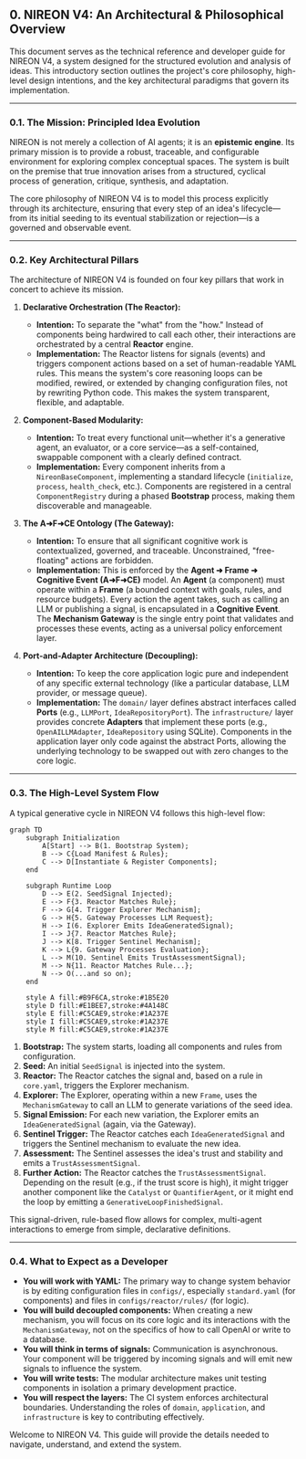 ## **0. NIREON V4: An Architectural & Philosophical Overview**

This document serves as the technical reference and developer guide for NIREON V4, a system designed for the structured evolution and analysis of ideas. This introductory section outlines the project's core philosophy, high-level design intentions, and the key architectural paradigms that govern its implementation.

---

### **0.1. The Mission: Principled Idea Evolution**

NIREON is not merely a collection of AI agents; it is an **epistemic engine**. Its primary mission is to provide a robust, traceable, and configurable environment for exploring complex conceptual spaces. The system is built on the premise that true innovation arises from a structured, cyclical process of generation, critique, synthesis, and adaptation.

The core philosophy of NIREON V4 is to model this process explicitly through its architecture, ensuring that every step of an idea's lifecycle—from its initial seeding to its eventual stabilization or rejection—is a governed and observable event.

---

### **0.2. Key Architectural Pillars**

The architecture of NIREON V4 is founded on four key pillars that work in concert to achieve its mission.

1.  **Declarative Orchestration (The Reactor):**
    *   **Intention:** To separate the "what" from the "how." Instead of components being hardwired to call each other, their interactions are orchestrated by a central **Reactor** engine.
    *   **Implementation:** The Reactor listens for signals (events) and triggers component actions based on a set of human-readable YAML rules. This means the system's core reasoning loops can be modified, rewired, or extended by changing configuration files, not by rewriting Python code. This makes the system transparent, flexible, and adaptable.

2.  **Component-Based Modularity:**
    *   **Intention:** To treat every functional unit—whether it's a generative agent, an evaluator, or a core service—as a self-contained, swappable component with a clearly defined contract.
    *   **Implementation:** Every component inherits from a `NireonBaseComponent`, implementing a standard lifecycle (`initialize`, `process`, `health_check`, etc.). Components are registered in a central `ComponentRegistry` during a phased **Bootstrap** process, making them discoverable and manageable.

3.  **The A➜F➜CE Ontology (The Gateway):**
    *   **Intention:** To ensure that all significant cognitive work is contextualized, governed, and traceable. Unconstrained, "free-floating" actions are forbidden.
    *   **Implementation:** This is enforced by the **Agent ➜ Frame ➜ Cognitive Event (A➜F➜CE)** model. An **Agent** (a component) must operate within a **Frame** (a bounded context with goals, rules, and resource budgets). Every action the agent takes, such as calling an LLM or publishing a signal, is encapsulated in a **Cognitive Event**. The **Mechanism Gateway** is the single entry point that validates and processes these events, acting as a universal policy enforcement layer.

4.  **Port-and-Adapter Architecture (Decoupling):**
    *   **Intention:** To keep the core application logic pure and independent of any specific external technology (like a particular database, LLM provider, or message queue).
    *   **Implementation:** The `domain/` layer defines abstract interfaces called **Ports** (e.g., `LLMPort`, `IdeaRepositoryPort`). The `infrastructure/` layer provides concrete **Adapters** that implement these ports (e.g., `OpenAILLMAdapter`, `IdeaRepository` using SQLite). Components in the application layer only code against the abstract Ports, allowing the underlying technology to be swapped out with zero changes to the core logic.

---

### **0.3. The High-Level System Flow**

A typical generative cycle in NIREON V4 follows this high-level flow:

```mermaid
graph TD
    subgraph Initialization
        A[Start] --> B(1. Bootstrap System);
        B --> C{Load Manifest & Rules};
        C --> D[Instantiate & Register Components];
    end

    subgraph Runtime Loop
        D --> E(2. SeedSignal Injected);
        E --> F{3. Reactor Matches Rule};
        F --> G[4. Trigger Explorer Mechanism];
        G --> H{5. Gateway Processes LLM Request};
        H --> I(6. Explorer Emits IdeaGeneratedSignal);
        I --> J{7. Reactor Matches Rule};
        J --> K[8. Trigger Sentinel Mechanism];
        K --> L{9. Gateway Processes Evaluation};
        L --> M(10. Sentinel Emits TrustAssessmentSignal);
        M --> N{11. Reactor Matches Rule...};
        N --> O(...and so on);
    end

    style A fill:#B9F6CA,stroke:#1B5E20
    style D fill:#E1BEE7,stroke:#4A148C
    style E fill:#C5CAE9,stroke:#1A237E
    style I fill:#C5CAE9,stroke:#1A237E
    style M fill:#C5CAE9,stroke:#1A237E
```

1.  **Bootstrap:** The system starts, loading all components and rules from configuration.
2.  **Seed:** An initial `SeedSignal` is injected into the system.
3.  **Reactor:** The Reactor catches the signal and, based on a rule in `core.yaml`, triggers the Explorer mechanism.
4.  **Explorer:** The Explorer, operating within a new `Frame`, uses the `MechanismGateway` to call an LLM to generate variations of the seed idea.
5.  **Signal Emission:** For each new variation, the Explorer emits an `IdeaGeneratedSignal` (again, via the Gateway).
6.  **Sentinel Trigger:** The Reactor catches each `IdeaGeneratedSignal` and triggers the Sentinel mechanism to evaluate the new idea.
7.  **Assessment:** The Sentinel assesses the idea's trust and stability and emits a `TrustAssessmentSignal`.
8.  **Further Action:** The Reactor catches the `TrustAssessmentSignal`. Depending on the result (e.g., if the trust score is high), it might trigger another component like the `Catalyst` or `QuantifierAgent`, or it might end the loop by emitting a `GenerativeLoopFinishedSignal`.

This signal-driven, rule-based flow allows for complex, multi-agent interactions to emerge from simple, declarative definitions.

---

### **0.4. What to Expect as a Developer**

*   **You will work with YAML:** The primary way to change system behavior is by editing configuration files in `configs/`, especially `standard.yaml` (for components) and files in `configs/reactor/rules/` (for logic).
*   **You will build decoupled components:** When creating a new mechanism, you will focus on its core logic and its interactions with the `MechanismGateway`, not on the specifics of how to call OpenAI or write to a database.
*   **You will think in terms of signals:** Communication is asynchronous. Your component will be triggered by incoming signals and will emit new signals to influence the system.
*   **You will write tests:** The modular architecture makes unit testing components in isolation a primary development practice.
*   **You will respect the layers:** The CI system enforces architectural boundaries. Understanding the roles of `domain`, `application`, and `infrastructure` is key to contributing effectively.

Welcome to NIREON V4. This guide will provide the details needed to navigate, understand, and extend the system.
